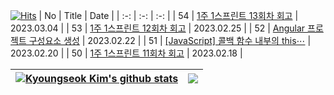 [![Hits](https://hits.seeyoufarm.com/api/count/incr/badge.svg?url=https%3A%2F%2Fgithub.com%2F0xe82de%2Fhit-counter&count_bg=%23000000&title_bg=%2300264D&icon=&icon_color=%23E7E7E7&title=hits&edge_flat=false)](https://hits.seeyoufarm.com)
| No | Title | Date |
| :-: | :-: | :-: |
| 54 | [1주 1스프린트 13회차 회고](https://0xe82de.tistory.com/54) | 2023.03.04 |
| 53 | [1주 1스프린트 12회차 회고](https://0xe82de.tistory.com/53) | 2023.02.25 |
| 52 | [Angular 프로젝트 구성요소 생성](https://0xe82de.tistory.com/52) | 2023.02.22 |
| 51 | [[JavaScript] 콜백 함수 내부의 this⋯](https://0xe82de.tistory.com/51) | 2023.02.20 |
| 50 | [1주 1스프린트 11회차 회고](https://0xe82de.tistory.com/50) | 2023.02.18 |

| <a href="https://github.com/0xe82de/github-readme-stats"><img align="center" src="https://github-readme-stats.vercel.app/api?username=0xe82de&show_icons=true&include_all_commits=true&theme=graywhite&hide_border=true" alt="Kyoungseok Kim's github stats" /></a> | <a href="https://github.com/0xe82de/github-readme-stats"><img align="center" src="https://github-readme-stats.vercel.app/api/top-langs/?username=0xe82de&layout=compact&theme=graywhite&hide_border=true" /></a> |
| - | - |
